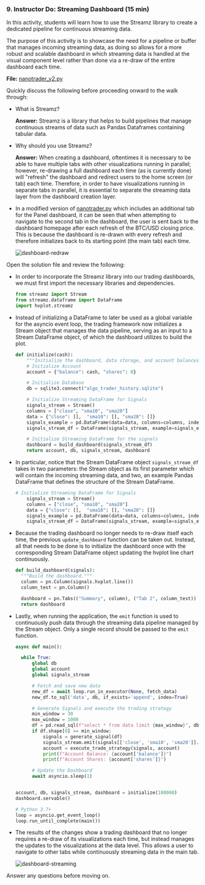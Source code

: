 ### 9. Instructor Do: Streaming Dashboard (15 min)

In this activity, students will learn how to use the Streamz library to create a dedicated pipeline for continuous streaming data.

The purpose of this activity is to showcase the need for a pipeline or buffer that manages incoming streaming data, as doing so allows for a more robust and scalable dashboard in which streaming data is handled at the visual component level rather than done via a re-draw of the entire dashboard each time.

**File:** [nanotrader_v2.py](Activities/08-Ins_Streaming_Dashboard/Solved/nanotrader_v2.py)

Quickly discuss the following before proceeding onward to the walk through:

* What is Streamz?

  **Answer:** Streamz is a library that helps to build pipelines that manage continuous streams of data such as Pandas Dataframes containing tabular data.

* Why should you use Streamz?

  **Answer:** When creating a dashboard, oftentimes it is necessary to be able to have multiple tabs with other visualizations running in parallel; however, re-drawing a full dashboard each time (as is currently done) will "refresh" the dashboard and redirect users to the home screen (or tab) each time. Therefore, in order to have visualizations running in separate tabs in parallel, it is essential to separate the streaming data layer from the dashboard creation layer.

* In a modified version of [nanotrader.py](Activities/08-Ins_Streaming_Dashboard/Unsolved/nanotrader.py) which includes an additional tab for the Panel dashboard, it can be seen that when attempting to navigate to the second tab in the dashboard, the user is sent back to the dashboard homepage after each refresh of the BTC/USD closing price. This is because the dashboard is re-drawn with every refresh and therefore initializes back to its starting point (the main tab) each time.

  ![dashboard-redraw](Images/dashboard-redraw.gif)

Open the solution file and review the following:

* In order to incorporate the Streamz library into our trading dashboards, we must first import the necessary libraries and dependencies.

  ```python
  from streamz import Stream
  from streamz.dataframe import DataFrame
  import hvplot.streamz
  ```

* Instead of initializing a DataFrame to later be used as a global variable for the asyncio event loop, the trading framework now initializes a Stream object that manages the data pipeline, serving as an input to a Stream DataFrame object, of which the dashboard utilizes to build the plot.

  ```python
  def initialize(cash):
      """Initialize the dashboard, data storage, and account balances."""
      # Initialize Account
      account = {"balance": cash, "shares": 0}

      # Initialize Database
      db = sqlite3.connect("algo_trader_history.sqlite")

      # Initialize Streaming DataFrame for Signals
      signals_stream = Stream()
      columns = ["close", "sma10", "sma20"]
      data = {"close": [],  "sma10": [], "sma20": []}
      signals_example = pd.DataFrame(data=data, columns=columns, index=pd.DatetimeIndex([]))
      signals_stream_df = DataFrame(signals_stream, example=signals_example)

      # Initialize Streaming DataFrame for the signals
      dashboard = build_dashboard(signals_stream_df)
      return account, db, signals_stream, dashboard
  ```

* In particular, notice that the Stream DataFrame object `signals_stream_df` takes in two parameters: the Stream object as its first parameter which will contain the incoming streaming data, and two, an example Pandas DataFrame that defines the structure of the Stream DataFrame.

  ```python
  # Initialize Streaming DataFrame for Signals
      signals_stream = Stream()
      columns = ["close", "sma10", "sma20"]
      data = {"close": [],  "sma10": [], "sma20": []}
      signals_example = pd.DataFrame(data=data, columns=columns, index=pd.DatetimeIndex([]))
      signals_stream_df = DataFrame(signals_stream, example=signals_example)
  ```

* Because the trading dashboard no longer needs to re-draw itself each time, the previous `update_dashboard` function can be taken out. Instead, all that needs to be done is to initialize the dashboard once with the corresponding Stream DataFrame object updating the hvplot line chart continuously.

  ```python
  def build_dashboard(signals):
    """Build the dashboard."""
    column = pn.Column(signals.hvplot.line())
    column_test = pn.Column()

    dashboard = pn.Tabs(("Summary", column), ("Tab 2", column_test))
    return dashboard
  ```

* Lastly, when running the application, the `emit` function is used to continuously push data through the streaming data pipeline managed by the Stream object. Only a single record should be passed to the `emit` function.

  ```python
  async def main():

    while True:
        global db
        global account
        global signals_stream

        # Fetch and save new data
        new_df = await loop.run_in_executor(None, fetch_data)
        new_df.to_sql('data', db, if_exists='append', index=True)

        # Generate Signals and execute the trading strategy
        min_window = 30
        max_window = 1000
        df = pd.read_sql(f"select * from data limit {max_window}", db)
        if df.shape[0] >= min_window:
            signals = generate_signal(df)
            signals_stream.emit(signals[['close', 'sma10', 'sma20']].tail(1))
            account = execute_trade_strategy(signals, account)
            print(f"Account Balance: {account['balance']}")
            print(f"Account Shares: {account['shares']}")

        # Update the Dashboard
        await asyncio.sleep(1)


  account, db, signals_stream, dashboard = initialize(100000)
  dashboard.servable()

  # Python 3.7+
  loop = asyncio.get_event_loop()
  loop.run_until_complete(main())
  ```

* The results of the changes show a trading dashboard that no longer requires a re-draw of its visualizations each time, but instead manages the updates to the visualizations at the data level. This allows a user to navigate to other tabs while continuously streaming data in the main tab.

  ![dashboard-streaming](Images/dashboard-streaming.gif)

Answer any questions before moving on.
